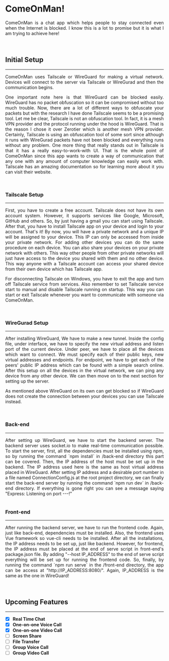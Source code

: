 # ComeOnMan!

<div align="justify">
ComeOnMan is a chat app which helps people to stay connected even when the Internet is blocked. I know this is a lot to promise but it is what I am trying to achieve here!
</div>

<br />
<br />


## Initial Setup
---
<div align="justify">
ComeOnMan uses Tailscale or WireGuard for making a virtual network. Devices will connect to the server via Tailscale or WireGurad and then the communication begins.

One important note here is that WireGuard can be blocked easily. WireGuard has no packet obfuscation so it can be compromised without too much trouble. Now, there are a lot of different ways to obfuscate your packets but with the research I have done Tailscale seems to be a promising tool. Let me be clear, Tailscale is not an obfuscation tool. In fact, it is a mesh VPN provider and the protocol running under the hood is WireGuard. That is the reason I chose it over Zerotier which is another mesh VPN provider. Certainly, Tailscale is using an obfuscation tool of some sort since although it runs with WireGurad packets have not been blocked and everything runs without any problem. One more thing that really stands out in Tailscale is that it has a really easy-to-work-with UI. That is the whole point of ComeOnMan since this app wants to create a way of communication that any one with any amount of computer knowledge can easily work with. Tailscale has an amazing documentation so for learning more about it you can visit their website.
</div>

<br />

### Tailscale Setup
---
<div align="justify">
First, you have to create a free account. Tailscale does not have its own account system. However, it supports services like Google, Microsoft, GitHub and others. So, by just having a gmail you can start using Tailscale. After that, you have to install Tailscale app on your device and login to your account. That's it! By now, you will have a private network and a unique IP will be assigned to your device. This IP can only be accessed from inside your private network. For adding other devices you can do the same procedure on each device. You can also share your devices on your private network with others. This way other people from other private networks will just have access to the device you shared with them and no other device. This way anyone with a Tailscale account can access your shared device from their own device which has Tailscale app.

For disconnecting Tailscale on Windows, you have to exit the app and turn off Tailscale service from services. Also remember to set Tailscale service start to manual and disable Tailscale running on startup. This way you can start or exit Tailscale whenever you want to communicate with someone via ComeOnMan.
</div>

<br />

### WireGurad Setup
---
<div align="justify">
After installing WireGuard, We have to make a new tunnel. Inside the config file, under interface, we have to specify the new virtual address and listen port of the current device. Under peer, we have to place all the devices which want to connect. We must specify each of their public keys, new virtual addresses and endpoints. For endpoint, we have to get each of the peers' public IP address which can be found with a simple search online. After this setup on all the devices in the virtual network, we can ping any device from any other device. We can then move on to the next section for setting up the server.

As mentioned above WireGuard on its own can get blocked so if WireGuard does not create the connection between your devices you can use Tailscale instead.
</div>

<br />

### Back-end
---
<div align="justify">
After setting up WireGuard, we have to start the backend server. The backend server uses socket.io to make real-time communication possible. To start the server, first, all the dependencies must be installed using npm, so by running the command `npm install` in /back-end directory this part can be covered. Then, the IP address of the host must be set up in the backend. The IP address used here is the same as host virtual address placed in WireGuard. After setting IP address and a desirable port number in a file named ConnectionConfig.js at the root project directory, we can finally start the back-end server by running the command `npm run dev` in /back-end directory. If everything is gone right you can see a message saying "Express: Listening on port ---!"
</div>

<br />

### Front-end
---
<div align="justify">
After running the backend server, we have to run the frontend code. Again, just like back-end, dependencies must be installed. Also, the frontend uses Vue framework so vue-cli needs to be installed. After all the installations, the IP address needs to be set up, just like backend. However, for frontend, the IP address must be placed at the end of serve script in front-end's package.json file. By adding "--host IP_ADDRESS" to the end of serve script everything will be set up for running the frontend code. So, finally, by running the command `npm run serve` in the /front-end directory, the app can be access at "http://IP_ADDRESS:8080/". Again, IP_ADDRESS is the same as the one in WireGuard!
</div>

<br />
<br />

## Upcoming Features
---
- [x] **Real Time Chat**
- [x] **One-on-one Voice Call**
- [x] **One-on-one Video Call**
- [ ] **Screen Share**
- [ ] **File Transfer**
- [ ] **Group Voice Call**
- [ ] **Group Video Call**